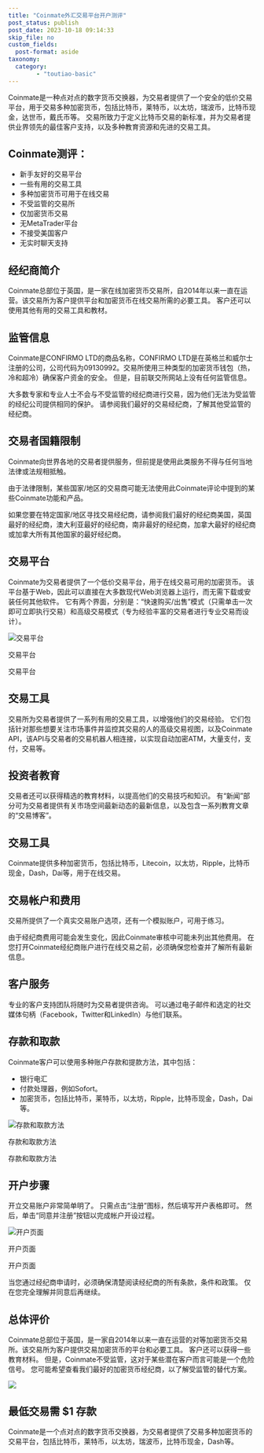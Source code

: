 ```yaml
---
title: "Coinmate外汇交易平台开户测评"
post_status: publish
post_date: 2023-10-18 09:14:33
skip_file: no
custom_fields: 
  post-format: aside
taxonomy:
  category:
        - "toutiao-basic"
---
```


Coinmate是一种点对点的数字货币交换器，为交易者提供了一个安全的低价交易平台，用于交易多种加密货币，包括比特币，莱特币，以太坊，瑞波币，比特币现金，达世币，戴氏币等。 交易所致力于定义比特币交易的新标准，并为交易者提供业界领先的最佳客户支持，以及多种教育资源和先进的交易工具。

## Coinmate测评：

- 新手友好的交易平台
- 一些有用的交易工具
- 多种加密货币可用于在线交易
- 不受监管的交易所
- 仅加密货币交易
- 无MetaTrader平台
- 不接受美国客户
- 无实时聊天支持

## 经纪商简介

Coinmate总部位于英国，是一家在线加密货币交易所，自2014年以来一直在运营。该交易所为客户提供平台和加密货币在线交易所需的必要工具。 客户还可以使用其他有用的交易工具和教材。

## 监管信息

Coinmate是CONFIRMO LTD的商品名称，CONFIRMO LTD是在英格兰和威尔士注册的公司，公司代码为09130992。交易所使用三种类型的加密货币钱包（热，冷和超冷）确保客户资金的安全。 但是，目前联交所网站上没有任何监管信息。

大多数专家和专业人士不会与不受监管的经纪商进行交易，因为他们无法为受监管的经纪公司提供相同的保护。 请参阅我们最好的交易经纪商，了解其他受监管的经纪商。

## 交易者国籍限制

Coinmate向世界各地的交易者提供服务，但前提是使用此类服务​​不得与任何当地法律或法规相抵触。

由于法律限制，某些国家/地区的交易商可能无法使用此Coinmate评论中提到的某些Coinmate功能和产品。

如果您要在特定国家/地区寻找交易经纪商，请参阅我们最好的经纪商美国，英国最好的经纪商，澳大利亚最好的经纪商，南非最好的经纪商，加拿大最好的经纪商或加拿大所有其他国家的最好经纪商。

## 交易平台

Coinmate为交易者提供了一个低价交易平台，用于在线交易可用的加密货币。 该平台基于Web，因此可以直接在大多数现代Web浏览器上运行，而无需下载或安装任何其他软件。 它有两个界面，分别是：“快速购买/出售”模式（只需单击一次即可立即执行交易）和高级交易模式（专为经验丰富的交易者进行专业交易而设计）。

![交易平台](https://cdn.fendou.la/funstoutiao/2020/11/Coinmate-Review-Trading-Platform-.jpg "交易平台")

交易平台

交易平台

## 交易工具

交易所为交易者提供了一系列有用的交易工具，以增强他们的交易经验。 它们包括针对那些想要关注市场事件并监控其交易的人的高级交易视图，以及Coinmate API，该API与交易者的交易机器人相连接，以实现自动加密ATM，大量支付，支付，交易等。

## 投资者教育

交易者还可以获得精选的教育材料，以提高他们的交易技巧和知识。 有“新闻”部分可为交易者提供有关市场空间最新动态的最新信息，以及包含一系列教育文章的“交易博客”。

## 交易工具

Coinmate提供多种加密货币，包括比特币，Litecoin，以太坊，Ripple，比特币现金，Dash，Dai等，用于在线交易。

## 交易帐户和费用

交易所提供了一个真实交易账户选项，还有一个模拟账户，可用于练习。

由于经纪商费用可能会发生变化，因此Coinmate审核中可能未列出其他费用。 在您打开Coinmate经纪商账户进行在线交易之前，必须确保您检查并了解所有最新信息。

## 客户服务

专业的客户支持团队将随时为交易者提供咨询。 可以通过电子邮件和选定的社交媒体句柄（Facebook，Twitter和LinkedIn）与他们联系。

## 存款和取款

Coinmate客户可以使用多种账户存款和提款方法，其中包括：

- 银行电汇
- 付款处理器，例如Sofort。
- 加密货币，包括比特币，莱特币，以太坊，Ripple，比特币现金，Dash，Dai等。

![存款和取款方法](https://cdn.fendou.la/funstoutiao/2020/11/Coinmate-Review-Deposit-And-Withdrawal-Methods-1024x442.jpg "存款和取款方法")

存款和取款方法

存款和取款方法

## 开户步骤

开立交易账户非常简单明了。 只需点击“注册”图标，然后填写开户表格即可。 然后，单击“同意并注册”按钮以完成帐户开设过程。

![开户页面](https://cdn.fendou.la/funstoutiao/2020/11/Coinmate-Review-Account-Opening-Page.jpg "开户页面")

开户页面

开户页面

当您通过经纪商申请时，必须确保清楚阅读经纪商的所有条款，条件和政策。 仅在您完全理解并同意后再继续。

## 总体评价

Coinmate总部位于英国，是一家自2014年以来一直在运营的对等加密货币交易所。该交易所为客户提供交易加密货币的平台和必要工具。 客户还可以获得一些教育材料。 但是，Coinmate不受监管，这对于某些潜在客户而言可能是一个危险信号。 您可能希望查看我们最好的加密货币经纪商，以了解受监管的替代方案。

![](https://cdn.fendou.la/funstoutiao/2020/11/Coinmate-Logo.png)

## 最低交易需 **$1** 存款

Coinmate是一个点对点的数字货币交换器，为交易者提供了交易多种加密货币的交易平台，包括比特币，莱特币，以太坊，瑞波币，比特币现金，Dash等。
